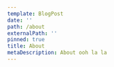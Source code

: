 ```yaml
---
template: BlogPost
date: ''
path: /about
externalPath: ''
pinned: true
title: About
metaDescription: About ooh la la
---
```


